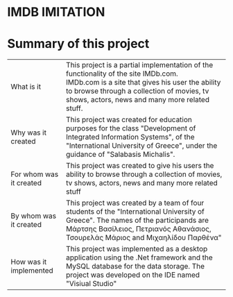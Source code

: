 # IMDB IMITATION
<h1>Summary of this project</h1>
<table>
  <tr>
    <td>What is it</td>
    <td>This project is a partial implementation of the functionality of the site IMDb.com.<br>
      IMDb.com is a site that gives his user the ability to browse through a collection of movies, tv shows, actors, news and many more related stuff.</td>
  </tr>
  <tr>
    <td>Why was it created</td>
    <td>This project was created for education purposes for the class "Development of Integrated Information Systems", of the "International University of Greece", under the guidance of "Salabasis Michalis".</td>
  </tr>
  <tr>
    <td>For whom was it created</td>
    <td>This project was created to give his users the ability to browse through a collection of movies, tv shows, actors, news and many more related stuff</td>
  </tr>
  <tr>
    <td>By whom was it created</td>
    <td>This project was created by a team of four students of the "International University of Greece". The names of the participands are Μάρτσης Βασίλειος, Πετριανός Αθανάσιος, Τσουρελάς Μάριος and Μιχαηλίδου Παρθένα"</td>
  </tr>
  <tr>
    <td>How was it implemented</td>
    <td>This project was implemented as a desktop application using the .Net framework and the MySQL database for the data storage. The project was developed on the IDE named "Visiual Studio"</td>
  </tr>
</table>
